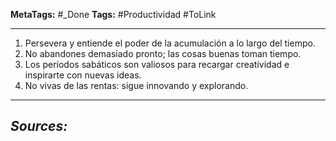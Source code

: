 **MetaTags:** #_Done
**Tags:** #Productividad  #ToLink
- - -
1. Persevera y entiende el poder de la acumulación a lo largo del tiempo.
2. No abandones demasiado pronto; las cosas buenas toman tiempo.
3. Los períodos sabáticos son valiosos para recargar creatividad e inspirarte con nuevas ideas.
4. No vivas de las rentas: sigue innovando y explorando.

- - - 
## ***Sources:***